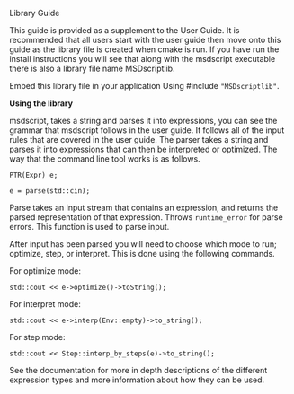 Library Guide

This guide is provided as a supplement to the User Guide. 
It is recommended that all users start with the user guide then move onto
this guide as the library file is created when cmake is run. If you have 
run the install instructions you will see that along with the msdscript
executable there is also a library file name MSDscriptlib. 

Embed this library file in your application Using #include `"MSDscriptlib"`.

**Using the library**

msdscript, takes a string and parses it into expressions, you can see the grammar
that msdscript follows in the user guide. It follows all of the input rules 
that are covered in the user guide. The parser takes a string and
parses it into expressions that can then be interpreted or optimized. The way that the command
line tool works is as follows.

`PTR(Expr) e;`

`e = parse(std::cin);`

 Parse takes an input stream that contains an expression,
 and returns the parsed representation of that expression.
 Throws `runtime_error` for parse errors. This function is used
 to parse input. 
 
 After input has been parsed you will need to choose which mode to run;
 optimize, step, or interpret. This is done using the following commands.
 
 For optimize mode:
 
 `std::cout << e->optimize()->toString();`
 
 For interpret mode:
 
 `std::cout << e->interp(Env::empty)->to_string();`
 
 For step mode:
 
 `std::cout << Step::interp_by_steps(e)->to_string();`
 
 See the documentation for more in depth descriptions of the 
 different expression types and more information about how they
 can be used.
 
 
 
 
 
 



 